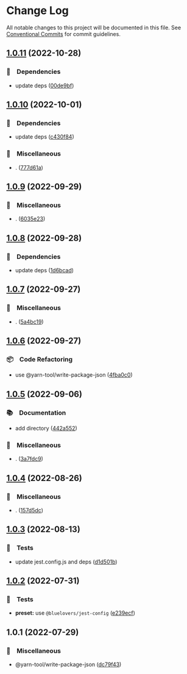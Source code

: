 # Change Log

All notable changes to this project will be documented in this file.
See [Conventional Commits](https://conventionalcommits.org) for commit guidelines.

## [1.0.11](https://github.com/bluelovers/ws-yarn-workspaces/compare/@yarn-tool/write-package-json@1.0.10...@yarn-tool/write-package-json@1.0.11) (2022-10-28)



### 📌　Dependencies

* update deps ([00de9bf](https://github.com/bluelovers/ws-yarn-workspaces/commit/00de9bf62a49f5de21e60c6a120fc4d3e6e058e3))



## [1.0.10](https://github.com/bluelovers/ws-yarn-workspaces/compare/@yarn-tool/write-package-json@1.0.9...@yarn-tool/write-package-json@1.0.10) (2022-10-01)



### 📌　Dependencies

* update deps ([c430f84](https://github.com/bluelovers/ws-yarn-workspaces/commit/c430f84f3f3dcfe685b2875f8706f985d5a41ef2))


### 🔖　Miscellaneous

* . ([777d61a](https://github.com/bluelovers/ws-yarn-workspaces/commit/777d61af255146b2b1b1f364587c36a0f5bfc00c))



## [1.0.9](https://github.com/bluelovers/ws-yarn-workspaces/compare/@yarn-tool/write-package-json@1.0.8...@yarn-tool/write-package-json@1.0.9) (2022-09-29)



### 🔖　Miscellaneous

* . ([6035e23](https://github.com/bluelovers/ws-yarn-workspaces/commit/6035e2399f4f5a5f5e5ac56309b6dc37ffe91389))



## [1.0.8](https://github.com/bluelovers/ws-yarn-workspaces/compare/@yarn-tool/write-package-json@1.0.7...@yarn-tool/write-package-json@1.0.8) (2022-09-28)



### 📌　Dependencies

* update deps ([1d6bcad](https://github.com/bluelovers/ws-yarn-workspaces/commit/1d6bcad8d8cf45daeab2360144383208b2ea6b9d))



## [1.0.7](https://github.com/bluelovers/ws-yarn-workspaces/compare/@yarn-tool/write-package-json@1.0.6...@yarn-tool/write-package-json@1.0.7) (2022-09-27)



### 🔖　Miscellaneous

* . ([5a4bc19](https://github.com/bluelovers/ws-yarn-workspaces/commit/5a4bc19a0a279a49e752d776279165e14c402427))



## [1.0.6](https://github.com/bluelovers/ws-yarn-workspaces/compare/@yarn-tool/write-package-json@1.0.5...@yarn-tool/write-package-json@1.0.6) (2022-09-27)



### 📦　Code Refactoring

* use @yarn-tool/write-package-json ([4fba0c0](https://github.com/bluelovers/ws-yarn-workspaces/commit/4fba0c048570055327939c89b5ee37e40935f5c2))



## [1.0.5](https://github.com/bluelovers/ws-yarn-workspaces/compare/@yarn-tool/write-package-json@1.0.4...@yarn-tool/write-package-json@1.0.5) (2022-09-06)



### 📚　Documentation

* add directory ([442a552](https://github.com/bluelovers/ws-yarn-workspaces/commit/442a55232619f7fe2b9bad6f8eccfffc4f8f47d2))


### 🔖　Miscellaneous

* . ([3a7fdc9](https://github.com/bluelovers/ws-yarn-workspaces/commit/3a7fdc924ada93b1d0ac0160f8d77e46ff060588))



## [1.0.4](https://github.com/bluelovers/ws-yarn-workspaces/compare/@yarn-tool/write-package-json@1.0.3...@yarn-tool/write-package-json@1.0.4) (2022-08-26)



### 🔖　Miscellaneous

* . ([157d5dc](https://github.com/bluelovers/ws-yarn-workspaces/commit/157d5dc8959261d9326f6e633987182898ae9670))



## [1.0.3](https://github.com/bluelovers/ws-yarn-workspaces/compare/@yarn-tool/write-package-json@1.0.2...@yarn-tool/write-package-json@1.0.3) (2022-08-13)


### 🚨　Tests

* update jest.config.js and deps ([d1d501b](https://github.com/bluelovers/ws-yarn-workspaces/commit/d1d501ba059130bd8f90e6eaa266084110698011))





## [1.0.2](https://github.com/bluelovers/ws-yarn-workspaces/compare/@yarn-tool/write-package-json@1.0.1...@yarn-tool/write-package-json@1.0.2) (2022-07-31)


### 🚨　Tests

* **preset:** use `@bluelovers/jest-config` ([e239ecf](https://github.com/bluelovers/ws-yarn-workspaces/commit/e239ecf606d82930c6036ec1241bf3b4a1095423))





## 1.0.1 (2022-07-29)


### 🔖　Miscellaneous

* @yarn-tool/write-package-json ([dc79f43](https://github.com/bluelovers/ws-yarn-workspaces/commit/dc79f43af177e1ec51d4e2d8106bd6b857078110))
